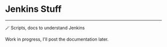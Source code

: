 # Jenkins Stuff
---
🪄 Scripts, docs to understand Jenkins  

Work in progress, I'll post the documentation later.
